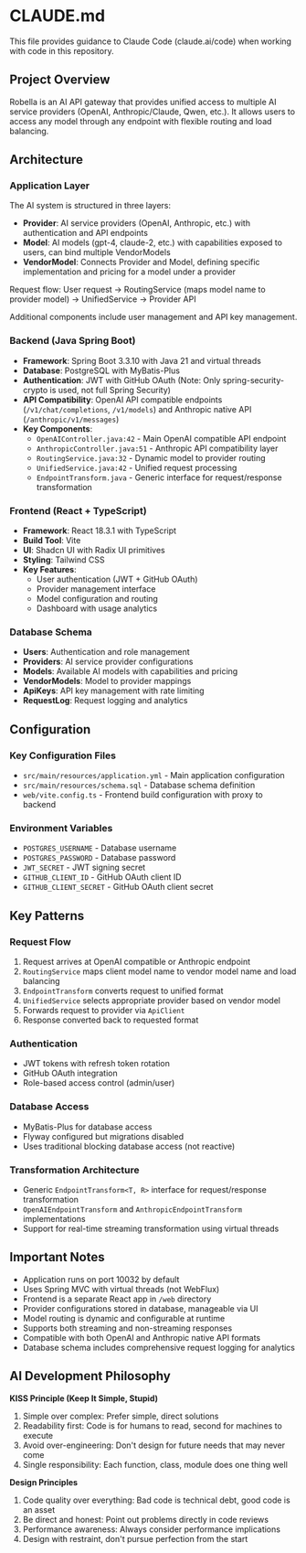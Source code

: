 # CLAUDE.md

This file provides guidance to Claude Code (claude.ai/code) when working with code in this repository.

## Project Overview

Robella is an AI API gateway that provides unified access to multiple AI service providers (OpenAI, Anthropic/Claude, Qwen, etc.). It allows users to access any model through any endpoint with flexible routing and load balancing.

## Architecture

### Application Layer
The AI system is structured in three layers:
- **Provider**: AI service providers (OpenAI, Anthropic, etc.) with authentication and API endpoints
- **Model**: AI models (gpt-4, claude-2, etc.) with capabilities exposed to users, can bind multiple VendorModels
- **VendorModel**: Connects Provider and Model, defining specific implementation and pricing for a model under a provider

Request flow: User request → RoutingService (maps model name to provider model) → UnifiedService → Provider API

Additional components include user management and API key management.

### Backend (Java Spring Boot)
- **Framework**: Spring Boot 3.3.10 with Java 21 and virtual threads
- **Database**: PostgreSQL with MyBatis-Plus
- **Authentication**: JWT with GitHub OAuth (Note: Only spring-security-crypto is used, not full Spring Security)
- **API Compatibility**: OpenAI API compatible endpoints (`/v1/chat/completions`, `/v1/models`) and Anthropic native API (`/anthropic/v1/messages`)
- **Key Components**:
  - `OpenAIController.java:42` - Main OpenAI compatible API endpoint
  - `AnthropicController.java:51` - Anthropic API compatibility layer
  - `RoutingService.java:32` - Dynamic model to provider routing
  - `UnifiedService.java:42` - Unified request processing
  - `EndpointTransform.java` - Generic interface for request/response transformation

### Frontend (React + TypeScript)
- **Framework**: React 18.3.1 with TypeScript
- **Build Tool**: Vite
- **UI**: Shadcn UI with Radix UI primitives
- **Styling**: Tailwind CSS
- **Key Features**:
  - User authentication (JWT + GitHub OAuth)
  - Provider management interface
  - Model configuration and routing
  - Dashboard with usage analytics

### Database Schema
- **Users**: Authentication and role management
- **Providers**: AI service provider configurations
- **Models**: Available AI models with capabilities and pricing
- **VendorModels**: Model to provider mappings
- **ApiKeys**: API key management with rate limiting
- **RequestLog**: Request logging and analytics

## Configuration

### Key Configuration Files
- `src/main/resources/application.yml` - Main application configuration
- `src/main/resources/schema.sql` - Database schema definition
- `web/vite.config.ts` - Frontend build configuration with proxy to backend

### Environment Variables
- `POSTGRES_USERNAME` - Database username
- `POSTGRES_PASSWORD` - Database password
- `JWT_SECRET` - JWT signing secret
- `GITHUB_CLIENT_ID` - GitHub OAuth client ID
- `GITHUB_CLIENT_SECRET` - GitHub OAuth client secret

## Key Patterns

### Request Flow
1. Request arrives at OpenAI compatible or Anthropic endpoint
2. `RoutingService` maps client model name to vendor model name and load balancing
3. `EndpointTransform` converts request to unified format
4. `UnifiedService` selects appropriate provider based on vendor model
5. Forwards request to provider via `ApiClient`
6. Response converted back to requested format

### Authentication
- JWT tokens with refresh token rotation
- GitHub OAuth integration
- Role-based access control (admin/user)

### Database Access
- MyBatis-Plus for database access
- Flyway configured but migrations disabled
- Uses traditional blocking database access (not reactive)

### Transformation Architecture
- Generic `EndpointTransform<T, R>` interface for request/response transformation
- `OpenAIEndpointTransform` and `AnthropicEndpointTransform` implementations
- Support for real-time streaming transformation using virtual threads

## Important Notes

- Application runs on port 10032 by default
- Uses Spring MVC with virtual threads (not WebFlux)
- Frontend is a separate React app in `/web` directory
- Provider configurations stored in database, manageable via UI
- Model routing is dynamic and configurable at runtime
- Supports both streaming and non-streaming responses
- Compatible with both OpenAI and Anthropic native API formats
- Database schema includes comprehensive request logging for analytics

## AI Development Philosophy

**KISS Principle (Keep It Simple, Stupid)**
1. Simple over complex: Prefer simple, direct solutions
2. Readability first: Code is for humans to read, second for machines to execute
3. Avoid over-engineering: Don't design for future needs that may never come
4. Single responsibility: Each function, class, module does one thing well

**Design Principles**
1. Code quality over everything: Bad code is technical debt, good code is an asset
2. Be direct and honest: Point out problems directly in code reviews
3. Performance awareness: Always consider performance implications
4. Design with restraint, don't pursue perfection from the start